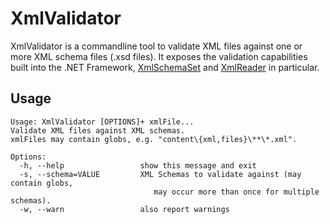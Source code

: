 # XmlValidator

XmlValidator is a commandline tool to validate XML files against one or more XML schema files (.xsd files). It exposes the validation capabilities built into the .NET Framework, [XmlSchemaSet](https://msdn.microsoft.com/en-us/library/system.xml.schema.xmlschemaset.aspx) and [XmlReader](https://msdn.microsoft.com/en-us/library/system.xml.xmlreader.aspx) in particular.

## Usage

```
Usage: XmlValidator [OPTIONS]+ xmlFile...
Validate XML files against XML schemas.
xmlFiles may contain globs, e.g. "content\{xml,files}\**\*.xml".

Options:
  -h, --help                 show this message and exit
  -s, --schema=VALUE         XML Schemas to validate against (may contain globs,
                                may occur more than once for multiple schemas).
  -w, --warn                 also report warnings
```
